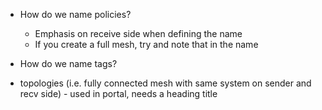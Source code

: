 * How do we name policies?
  * Emphasis on receive side when defining the name
  * If you create a full mesh, try and note that in the name
* How do we name tags?

* topologies (i.e. fully connected mesh with same system on sender and recv side) - used in portal, needs a heading title